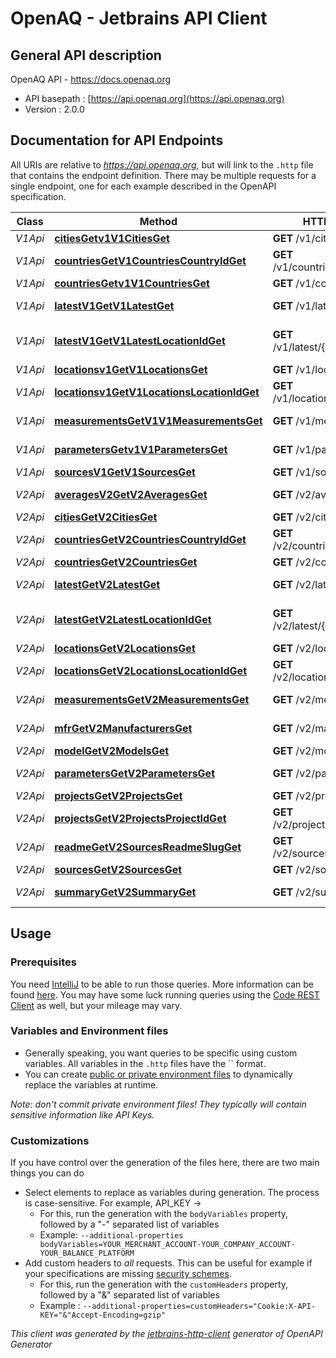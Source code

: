 # OpenAQ - Jetbrains API Client

## General API description

OpenAQ API - https://docs.openaq.org

* API basepath : [https://api.openaq.org](https://api.openaq.org)
* Version : 2.0.0

## Documentation for API Endpoints

All URIs are relative to *https://api.openaq.org*, but will link to the `.http` file that contains the endpoint definition.
There may be multiple requests for a single endpoint, one for each example described in the OpenAPI specification.

Class | Method | HTTP request | Description
------------ | ------------- | ------------- | -------------
*V1Api* | [**citiesGetv1V1CitiesGet**](Apis/V1Api.http#citiesgetv1v1citiesget) | **GET** /v1/cities | Get cities
*V1Api* | [**countriesGetV1CountriesCountryIdGet**](Apis/V1Api.http#countriesgetv1countriescountryidget) | **GET** /v1/countries/{country_id} | Get country by ID
*V1Api* | [**countriesGetv1V1CountriesGet**](Apis/V1Api.http#countriesgetv1v1countriesget) | **GET** /v1/countries | Get countries
*V1Api* | [**latestV1GetV1LatestGet**](Apis/V1Api.http#latestv1getv1latestget) | **GET** /v1/latest | Get latest measurements
*V1Api* | [**latestV1GetV1LatestLocationIdGet**](Apis/V1Api.http#latestv1getv1latestlocationidget) | **GET** /v1/latest/{location_id} | Get latest measurements by location ID
*V1Api* | [**locationsv1GetV1LocationsGet**](Apis/V1Api.http#locationsv1getv1locationsget) | **GET** /v1/locations | Get locations
*V1Api* | [**locationsv1GetV1LocationsLocationIdGet**](Apis/V1Api.http#locationsv1getv1locationslocationidget) | **GET** /v1/locations/{location_id} | Get location by ID
*V1Api* | [**measurementsGetV1V1MeasurementsGet**](Apis/V1Api.http#measurementsgetv1v1measurementsget) | **GET** /v1/measurements | Get a list of measurements
*V1Api* | [**parametersGetv1V1ParametersGet**](Apis/V1Api.http#parametersgetv1v1parametersget) | **GET** /v1/parameters | Get parameters
*V1Api* | [**sourcesV1GetV1SourcesGet**](Apis/V1Api.http#sourcesv1getv1sourcesget) | **GET** /v1/sources | Sources
*V2Api* | [**averagesV2GetV2AveragesGet**](Apis/V2Api.http#averagesv2getv2averagesget) | **GET** /v2/averages | Get averaged values
*V2Api* | [**citiesGetV2CitiesGet**](Apis/V2Api.http#citiesgetv2citiesget) | **GET** /v2/cities | Get cities
*V2Api* | [**countriesGetV2CountriesCountryIdGet**](Apis/V2Api.http#countriesgetv2countriescountryidget) | **GET** /v2/countries/{country_id} | Get country by ID
*V2Api* | [**countriesGetV2CountriesGet**](Apis/V2Api.http#countriesgetv2countriesget) | **GET** /v2/countries | Get countries
*V2Api* | [**latestGetV2LatestGet**](Apis/V2Api.http#latestgetv2latestget) | **GET** /v2/latest | Get latest measurements
*V2Api* | [**latestGetV2LatestLocationIdGet**](Apis/V2Api.http#latestgetv2latestlocationidget) | **GET** /v2/latest/{location_id} | Get latest measurements by location ID
*V2Api* | [**locationsGetV2LocationsGet**](Apis/V2Api.http#locationsgetv2locationsget) | **GET** /v2/locations | Get locations
*V2Api* | [**locationsGetV2LocationsLocationIdGet**](Apis/V2Api.http#locationsgetv2locationslocationidget) | **GET** /v2/locations/{location_id} | Get a location by ID
*V2Api* | [**measurementsGetV2MeasurementsGet**](Apis/V2Api.http#measurementsgetv2measurementsget) | **GET** /v2/measurements | Get measurements
*V2Api* | [**mfrGetV2ManufacturersGet**](Apis/V2Api.http#mfrgetv2manufacturersget) | **GET** /v2/manufacturers | Get manufacturers
*V2Api* | [**modelGetV2ModelsGet**](Apis/V2Api.http#modelgetv2modelsget) | **GET** /v2/models | Get models
*V2Api* | [**parametersGetV2ParametersGet**](Apis/V2Api.http#parametersgetv2parametersget) | **GET** /v2/parameters | Get parameters
*V2Api* | [**projectsGetV2ProjectsGet**](Apis/V2Api.http#projectsgetv2projectsget) | **GET** /v2/projects | Projects
*V2Api* | [**projectsGetV2ProjectsProjectIdGet**](Apis/V2Api.http#projectsgetv2projectsprojectidget) | **GET** /v2/projects/{project_id} | Project by ID
*V2Api* | [**readmeGetV2SourcesReadmeSlugGet**](Apis/V2Api.http#readmegetv2sourcesreadmeslugget) | **GET** /v2/sources/readme/{slug} | Source Readme
*V2Api* | [**sourcesGetV2SourcesGet**](Apis/V2Api.http#sourcesgetv2sourcesget) | **GET** /v2/sources | Sources
*V2Api* | [**summaryGetV2SummaryGet**](Apis/V2Api.http#summarygetv2summaryget) | **GET** /v2/summary | Platform Summary


## Usage

### Prerequisites

You need [IntelliJ](https://www.jetbrains.com/idea/) to be able to run those queries. More information can be found [here](https://www.jetbrains.com/help/idea/http-client-in-product-code-editor.html).
You may have some luck running queries using the [Code REST Client](https://marketplace.visualstudio.com/items?itemName=humao.rest-client) as well, but your mileage may vary.

### Variables and Environment files

* Generally speaking, you want queries to be specific using custom variables. All variables in the `.http` files have the `` format.
* You can create [public or private environment files](https://www.jetbrains.com/help/idea/exploring-http-syntax.html#environment-variables) to dynamically replace the variables at runtime.

_Note: don't commit private environment files! They typically will contain sensitive information like API Keys._

### Customizations

If you have control over the generation of the files here, there are two main things you can do

* Select elements to replace as variables during generation. The process is case-sensitive. For example, API_KEY -> 
    * For this, run the generation with the `bodyVariables` property, followed by a "-" separated list of variables
    * Example: `--additional-properties bodyVariables=YOUR_MERCHANT_ACCOUNT-YOUR_COMPANY_ACCOUNT-YOUR_BALANCE_PLATFORM`
* Add custom headers to _all_ requests. This can be useful for example if your specifications are missing [security schemes](https://github.com/github/rest-api-description/issues/237).
    * For this, run the generation with the `customHeaders` property, followed by a "&" separated list of variables
    * Example : `--additional-properties=customHeaders="Cookie:X-API-KEY="&"Accept-Encoding=gzip"`

_This client was generated by the [jetbrains-http-client](https://openapi-generator.tech/docs/generators/jetbrains-http-client) generator of OpenAPI Generator_